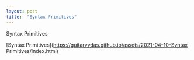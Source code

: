 ```yaml
---
layout: post
title:  "Syntax Primitives"
---
```


Syntax Primitives

[Syntax Primitives](https://guitarvydas.github.io/assets/2021-04-10-Syntax Primitives/index.html)

<script src="https://utteranc.es/client.js" 
        repo="guitarvydas/guitarvydas.github.io" 
        issue-term="pathname" 
        theme="github-light" 
        crossorigin="anonymous" 
        async> 
</script> 
